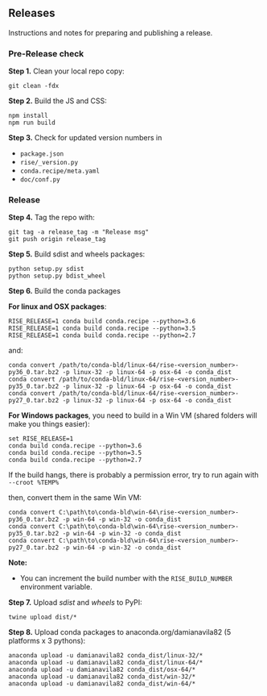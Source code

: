 ## Releases

Instructions and notes for preparing and publishing a release.

### Pre-Release check

**Step 1.** Clean your local repo copy:

    git clean -fdx

**Step 2.** Build the JS and CSS:

    npm install
    npm run build

**Step 3.** Check for updated version numbers in

* `package.json`
* `rise/_version.py`
* `conda.recipe/meta.yaml`
* `doc/conf.py`

### Release

**Step 4.** Tag the repo with:

    git tag -a release_tag -m "Release msg"
    git push origin release_tag

**Step 5.** Build sdist and wheels packages:

    python setup.py sdist
    python setup.py bdist_wheel

**Step 6.** Build the conda packages

**For linux and OSX packages**:

    RISE_RELEASE=1 conda build conda.recipe --python=3.6
    RISE_RELEASE=1 conda build conda.recipe --python=3.5
    RISE_RELEASE=1 conda build conda.recipe --python=2.7

and:

    conda convert /path/to/conda-bld/linux-64/rise-<version_number>-py36_0.tar.bz2 -p linux-32 -p linux-64 -p osx-64 -o conda_dist
    conda convert /path/to/conda-bld/linux-64/rise-<version_number>-py35_0.tar.bz2 -p linux-32 -p linux-64 -p osx-64 -o conda_dist
    conda convert /path/to/conda-bld/linux-64/rise-<version_number>-py27_0.tar.bz2 -p linux-32 -p linux-64 -p osx-64 -o conda_dist


**For Windows packages**, you need to build in a Win VM (shared folders will make
you things easier):

    set RISE_RELEASE=1
    conda build conda.recipe --python=3.6
    conda build conda.recipe --python=3.5
    conda build conda.recipe --python=2.7

If the build hangs, there is probably a permission error, try to run
again with `--croot %TEMP%`

then, convert them in the same Win VM:

    conda convert C:\path\to\conda-bld\win-64\rise-<version_number>-py36_0.tar.bz2 -p win-64 -p win-32 -o conda_dist
    conda convert C:\path\to\conda-bld\win-64\rise-<version_number>-py35_0.tar.bz2 -p win-64 -p win-32 -o conda_dist
    conda convert C:\path\to\conda-bld\win-64\rise-<version_number>-py27_0.tar.bz2 -p win-64 -p win-32 -o conda_dist

**Note:**

* You can increment the build number with the `RISE_BUILD_NUMBER`
  environment variable.

**Step 7.** Upload *sdist* and *wheels* to PyPI:

    twine upload dist/*

**Step 8.** Upload conda packages to anaconda.org/damianavila82
   (5 platforms x 3 pythons):

    anaconda upload -u damianavila82 conda_dist/linux-32/*
    anaconda upload -u damianavila82 conda_dist/linux-64/*
    anaconda upload -u damianavila82 conda_dist/osx-64/*
    anaconda upload -u damianavila82 conda_dist/win-32/*
    anaconda upload -u damianavila82 conda_dist/win-64/*
